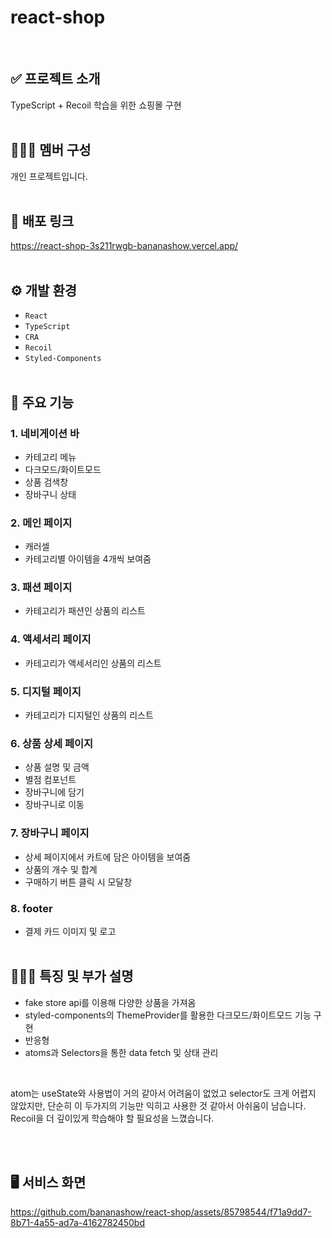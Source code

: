 # react-shop
<br />

## ✅ 프로젝트 소개
  TypeScript + Recoil 학습을 위한 쇼핑몰 구현
<br /><br />

## 🧑‍🤝‍🧑 멤버 구성
  개인 프로젝트입니다.
<br /><br />

## 🔗 배포 링크
  https://react-shop-3s211rwgb-bananashow.vercel.app/
<br /><br />

## ⚙ 개발 환경
  - `React`
  - `TypeScript`
  - `CRA`
  - `Recoil`
  - `Styled-Components`
<br /><br />

## 📌 주요 기능

### 1. 네비게이션 바
  - 카테고리 메뉴
  - 다크모드/화이트모드
  - 상품 검색창
  - 장바구니 상태
    
### 2. 메인 페이지
  - 캐러셀
  - 카테고리별 아이템을 4개씩 보여줌
    
### 3. 패션 페이지
  - 카테고리가 패션인 상품의 리스트

### 4. 액세서리 페이지
  - 카테고리가 액세서리인 상품의 리스트
    
### 5. 디지털 페이지
  - 카테고리가 디지털인 상품의 리스트
    
### 6. 상품 상세 페이지
  - 상품 설명 및 금액
  - 별점 컴포넌트
  - 장바구니에 담기
  - 장바구니로 이동
    
### 7. 장바구니 페이지
  - 상세 페이지에서 카트에 담은 아이템을 보여줌
  - 상품의 개수 및 합계
  - 구매하기 버튼 클릭 시 모달창
    
### 8. footer
  - 결제 카드 이미지 및 로고
<br /><br />

## 👩🏻‍💻 특징 및 부가 설명
  - fake store api를 이용해 다양한 상품을 가져옴
  - styled-components의 ThemeProvider를 활용한 다크모드/화이트모드 기능 구현
  - 반응형
  - atoms과 Selectors을 통한 data fetch 및 상태 관리
<br />
    <p> atom는 useState와 사용법이 거의 같아서 어려움이 없었고 selector도 크게 어렵지 않았지만, 단순히 이 두가지의 기능만 익히고 사용한 것 같아서 아쉬움이 남습니다.
    Recoil을 더 깊이있게 학습해야 할 필요성을 느꼈습니다.</p>
<br /><br />

## 🖥️ 서비스 화면
https://github.com/bananashow/react-shop/assets/85798544/f71a9dd7-8b71-4a55-ad7a-4162782450bd

